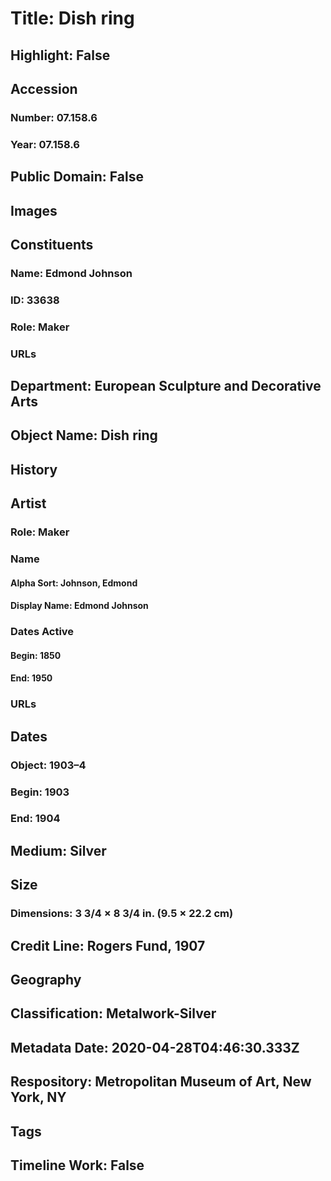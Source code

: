 # Title: Dish ring
## Highlight: False
## Accession
### Number: 07.158.6
### Year: 07.158.6
## Public Domain: False
## Images
## Constituents
### Name: Edmond Johnson
### ID: 33638
### Role: Maker
### URLs
## Department: European Sculpture and Decorative Arts
## Object Name: Dish ring
## History
## Artist
### Role: Maker
### Name
#### Alpha Sort: Johnson, Edmond
#### Display Name: Edmond Johnson
### Dates Active
#### Begin: 1850
#### End: 1950
### URLs
## Dates
### Object: 1903–4
### Begin: 1903
### End: 1904
## Medium: Silver
## Size
### Dimensions: 3 3/4 × 8 3/4 in. (9.5 × 22.2 cm)
## Credit Line: Rogers Fund, 1907
## Geography
## Classification: Metalwork-Silver
## Metadata Date: 2020-04-28T04:46:30.333Z
## Respository: Metropolitan Museum of Art, New York, NY
## Tags
## Timeline Work: False